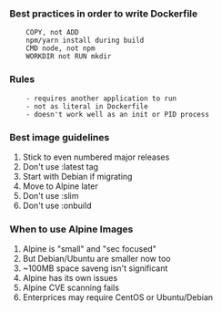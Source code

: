 ### Best practices in order to write Dockerfile

```
    COPY, not ADD
    npm/yarn install during build
    CMD node, not npm
    WORKDIR not RUN mkdir
```

### Rules
```
    - requires another application to run
    - not as literal in Dockerfile
    - doesn't work well as an init or PID process
```

### Best image guidelines
1. Stick to even numbered major releases
2. Don't use :latest tag
3. Start with Debian if migrating
4. Move to Alpine later
5. Don't use :slim
6. Don't use :onbuild

### When to use Alpine Images
1. Alpine is "small" and "sec focused"
2. But Debian/Ubuntu are smaller now too
3. ~100MB space saveng isn't significant
4. Alpine has its own issues
5. Alpine CVE scanning fails
6. Enterprices may require CentOS or Ubuntu/Debian
